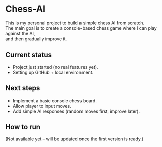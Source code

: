 # Chess-AI

This is my personal project to build a simple chess AI from scratch.  
The main goal is to create a console-based chess game where I can play against the AI,  
and then gradually improve it.

## Current status
- Project just started (no real features yet).
- Setting up GitHub + local environment.

## Next steps
- Implement a basic console chess board.
- Allow player to input moves.
- Add simple AI responses (random moves first, improve later).

## How to run
(Not available yet – will be updated once the first version is ready.)
